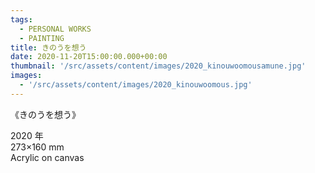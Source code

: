 ```yaml
---
tags:
  - PERSONAL WORKS
  - PAINTING
title: きのうを想う
date: 2020-11-20T15:00:00.000+00:00
thumbnail: '/src/assets/content/images/2020_kinouwoomousamune.jpg'
images:
  - '/src/assets/content/images/2020_kinouwoomous.jpg'
---
```


《きのうを想う》

2020 年  
273×160 mm  
Acrylic on canvas
